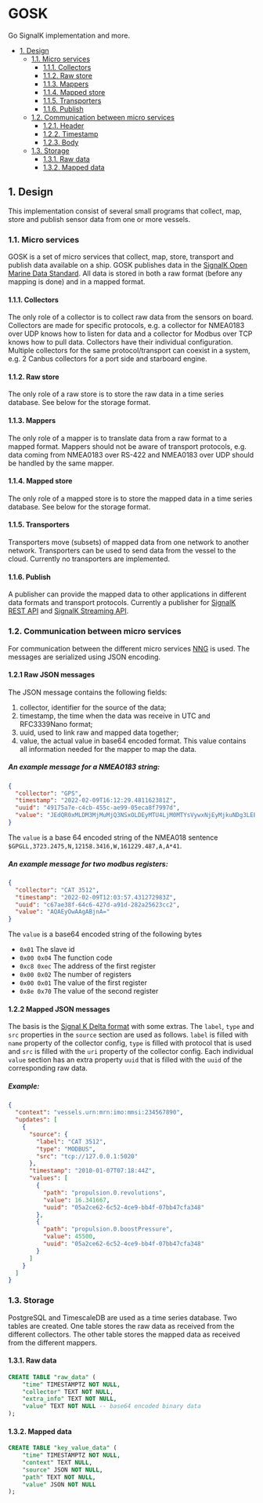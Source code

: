 # GOSK <!-- omit in toc -->

Go SignalK implementation and more.

- [1. Design](#1-design)
  - [1.1. Micro services](#11-micro-services)
    - [1.1.1. Collectors](#111-collectors)
    - [1.1.2. Raw store](#112-raw-store)
    - [1.1.3. Mappers](#113-mappers)
    - [1.1.4. Mapped store](#114-mapped-store)
    - [1.1.5. Transporters](#115-transporters)
    - [1.1.6. Publish](#116-publish)
  - [1.2. Communication between micro services](#12-communication-between-micro-services)
    - [1.2.1. Header](#121-header)
    - [1.2.2. Timestamp](#122-timestamp)
    - [1.2.3. Body](#123-body)
  - [1.3. Storage](#13-storage)
    - [1.3.1. Raw data](#131-raw-data)
    - [1.3.2. Mapped data](#132-mapped-data)

## 1. Design

This implementation consist of several small programs that collect, map, store and publish sensor data from one or more vessels.

### 1.1. Micro services

GOSK is a set of micro services that collect, map, store, transport and publish data available on a ship. GOSK publishes data in the [SignalK Open Marine Data Standard](https://signalk.org/). All data is stored in both a raw format (before any mapping is done) and in a mapped format.

#### 1.1.1. Collectors

The only role of a collector is to collect raw data from the sensors on board. Collectors are made for specific protocols, e.g. a collector for NMEA0183 over UDP knows how to listen for data and a collector for Modbus over TCP knows how to pull data. Collectors have their individual configuration. Multiple collectors for the same protocol/transport can coexist in a system, e.g. 2 Canbus collectors for a port side and starboard engine.

#### 1.1.2. Raw store

The only role of a raw store is to store the raw data in a time series database. See below for the storage format.

#### 1.1.3. Mappers

The only role of a mapper is to translate data from a raw format to a mapped format. Mappers should not be aware of transport protocols, e.g. data coming from NMEA0183 over RS-422 and NMEA0183 over UDP should be handled by the same mapper.

#### 1.1.4. Mapped store

The only role of a mapped store is to store the mapped data in a time series database. See below for the storage format.

#### 1.1.5. Transporters

Transporters move (subsets) of mapped data from one network to another network. Transporters can be used to send data from the vessel to the cloud. Currently no transporters are implemented.

#### 1.1.6. Publish

A publisher can provide the mapped data to other applications in different data formats and transport protocols. Currently a publisher for [SignalK REST API](https://signalk.org/specification/1.4.0/doc/rest_api.html) and [SignalK Streaming API](https://signalk.org/specification/1.4.0/doc/streaming_api.html).

### 1.2. Communication between micro services

For communication between the different micro services [NNG](https://nng.nanomsg.org/) is used. The messages are serialized using JSON encoding.

#### 1.2.1 Raw JSON messages

The JSON message contains the following fields:

1. collector, identifier for the source of the data;
1. timestamp, the time when the data was receive in UTC and RFC3339Nano format;
1. uuid, used to link raw and mapped data together;
1. value, the actual value in base64 encoded format. This value contains all information needed for the mapper to map the data.

##### An example message for a NMEA0183 string:

```json
{
  "collector": "GPS",
  "timestamp": "2022-02-09T16:12:29.481162381Z",
  "uuid": "49175a7e-c4cb-455c-ae99-05eca8f7997d",
  "value": "JEdQR0xMLDM3MjMuMjQ3NSxOLDEyMTU4LjM0MTYsVywxNjEyMjkuNDg3LEEsQSo0MQ=="
}
```

The `value` is a base 64 encoded string of the NMEA018 sentence `$GPGLL,3723.2475,N,12158.3416,W,161229.487,A,A*41`.

##### An example message for two modbus registers:

```json
{
  "collector": "CAT 3512",
  "timestamp": "2022-02-09T12:03:57.431272983Z",
  "uuid": "c67ae38f-64c6-427d-a91d-282a25623cc2",
  "value": "AQAEyOwAAgABjnA="
}
```

The `value` is a base64 encoded string of the following bytes

- `0x01` The slave id
- `0x00 0x04` The function code
- `0xc8 0xec` The address of the first register
- `0x00 0x02` The number of registers
- `0x00 0x01` The value of the first register
- `0x8e 0x70` The value of the second register

#### 1.2.2 Mapped JSON messages

The basis is the [Signal K Delta format](https://signalk.org/specification/1.5.0/doc/data_model.html#delta-format) with some extras. The `label`, `type` and `src` properties in the `source` section are used as follows. `label` is filled with `name` property of the collector config, `type` is filled with protocol that is used and `src` is filled with the `uri` property of the collector config. Each individual `value` section has an extra property `uuid` that is filled with the `uuid` of the corresponding raw data.

##### Example:

```json
{
  "context": "vessels.urn:mrn:imo:mmsi:234567890",
  "updates": [
    {
      "source": {
        "label": "CAT 3512",
        "type": "MODBUS",
        "src": "tcp://127.0.0.1:5020"
      },
      "timestamp": "2010-01-07T07:18:44Z",
      "values": [
        {
          "path": "propulsion.0.revolutions",
          "value": 16.341667,
          "uuid": "05a2ce62-6c52-4ce9-bb4f-07bb47cfa348"
        },
        {
          "path": "propulsion.0.boostPressure",
          "value": 45500,
          "uuid": "05a2ce62-6c52-4ce9-bb4f-07bb47cfa348"
        }
      ]
    }
  ]
}
```

### 1.3. Storage

PostgreSQL and TimescaleDB are used as a time series database. Two tables are created. One table stores the raw data as received from the different collectors. The other table stores the mapped data as received from the different mappers.

#### 1.3.1. Raw data

```sql
CREATE TABLE "raw_data" (
    "time" TIMESTAMPTZ NOT NULL,
    "collector" TEXT NOT NULL,
    "extra_info" TEXT NOT NULL,
    "value" TEXT NOT NULL -- base64 encoded binary data
);
```

#### 1.3.2. Mapped data

```sql
CREATE TABLE "key_value_data" (
    "time" TIMESTAMPTZ NOT NULL,
    "context" TEXT NULL,
    "source" JSON NOT NULL,
    "path" TEXT NOT NULL,
    "value" JSON NOT NULL
);
```
